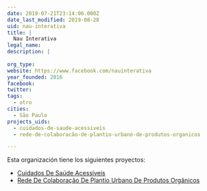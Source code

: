 ```yaml
---
date: 2019-07-21T23:14:06.000Z
date_last_modified: 2019-08-28
uid: nau-interativa
title: |
  Nau Interativa
legal_name: 
description: |
  
org_type: 
website: https://www.facebook.com/nauinterativa
year_founded: 2016
facebook: 
twitter: 
tags:
  - otro
cities: 
  - São Paulo
projects_uids:
  - cuidados-de-saude-acessiveis
  - rede-de-colaboracão-de-plantio-urbano-de-produtos-organicos

---
```


Esta organización tiene los siguientes proyectos:

- [Cuidados De Saúde Acessíveis](/proyectos/cuidados-de-saude-acessiveis)
- [Rede De Colaboração De Plantio Urbano De Produtos Orgânicos](/proyectos/rede-de-colaboracão-de-plantio-urbano-de-produtos-organicos)
